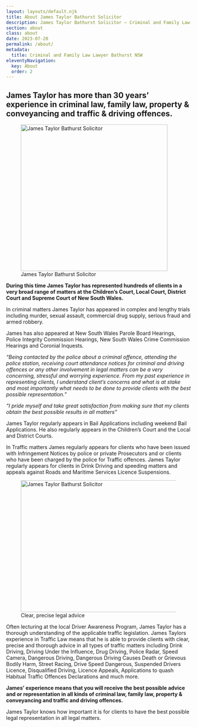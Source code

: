 ```yaml
---
layout: layouts/default.njk
title: About James Taylor Bathurst Solicitor
description: James Taylor Bathurst Solicitor – Criminal and Family Law Lawyer offering specialist advice and or representation in Criminal and Family Law matters and services in all areas of law including Conveyancing, Wills Probate and Administration.
section: about
class: about
date: 2023-07-20
permalink: /about/
metadata:
  title: Criminal and Family Law Lawyer Bathurst NSW
eleventyNavigation:
  key: About
  order: 2
---
```




## James Taylor has more than 30 years’ experience in criminal law, family law, property & conveyancing and traffic & driving offences. ## 

<figure class="imageright img400"><img title="James Taylor Bathurst Solicitor" src="https://ik.imagekit.io/webtactics/jamestaylor/james-taylor_qBI8lcRRc.jpg?updatedAt=1691026940168" alt="James Taylor Bathurst Solicitor" width="400px" height="400px">
<figcaption>James Taylor Bathurst Solicitor</figcaption>
</figure>

**During this time James Taylor has represented hundreds of clients in a very broad range of matters at the Children’s Court, Local Court, District Court and Supreme Court of New South Wales.**

In criminal matters James Taylor has appeared in complex and lengthy trials including murder, sexual assault, commercial drug supply, serious fraud and armed robbery. 

James has also appeared at New South Wales Parole Board Hearings, Police Integrity Commission Hearings, New South Wales Crime Commission Hearings and Coronial Inquests. 

*“Being contacted by the police about a criminal offence, attending the police station, receiving court attendance notices for criminal and driving offences or any other involvement in legal matters can be a very concerning, stressful and worrying experience.
From my past experience in representing clients, I understand client’s concerns and what is at stake and most importantly what needs to be done to provide clients with the best possible representation.”*

*“I pride myself and take great satisfaction from making sure that my clients obtain the best possible results in all matters”*


James Taylor regularly appears in Bail Applications including weekend Bail Applications. He also regularly appears in the Children’s Court and the Local and District Courts.

In Traffic matters James regularly appears for clients who have been issued with Infringement Notices by police or private Prosecutors and or clients who have been charged by the police for Traffic offences. James Taylor regularly appears for clients in Drink Driving and speeding matters and appeals against Roads and Maritime Services Licence Suspensions.

<figure class="imageright img600"><img title="James Taylor Bathurst Solicitor" src="https://ik.imagekit.io/webtactics/jamestaylor/traffic-camera-600x360_1TIdmloy_.jpg?updatedAt=1691036542658" alt="James Taylor Bathurst Solicitor" width="600px" height="360px">
<figcaption>Clear, precise legal advice</figcaption>
</figure>

Often lecturing at the local Driver Awareness Program, James Taylor has a thorough understanding of the applicable traffic legislation. James Taylors experience in Traffic Law means that he is able to provide clients with clear, precise and thorough advice in all types of traffic matters including Drink Driving, Driving Under the Influence, Drug Driving, Police Radar, Speed Camera, Dangerous Driving, Dangerous Driving Causes Death or Grievous Bodily Harm, Street Racing, Drive Speed Dangerous, Suspended Drivers Licence, Disqualified Driving, Licence Appeals, Applications to quash Habitual Traffic Offences Declarations and much more.

**James’ experience means that you will receive the best possible advice and or representation in all kinds of criminal law, family law, property & conveyancing and traffic and driving offences.**

James Taylor knows how important it is for clients to have the best possible legal representation in all legal matters.


